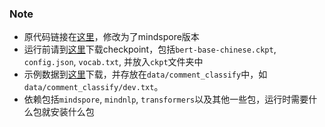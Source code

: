 ### Note
- 原代码链接在[这里](https://github.com/HarderThenHarder/transformers_tasks/tree/main/prompt_tasks/PET)，修改为了mindspore版本
- 运行前请到[这里](https://download.mindspore.cn/toolkits/mindnlp/models/bert/bert-base-chinese/)下载checkpoint，包括`bert-base-chinese.ckpt`, `config.json`, `vocab.txt`, 并放入`ckpt`文件夹中
- 示例数据到[这里](https://download.mindspore.cn/toolkits/mindnlp/example/PET/)下载，并存放在`data/comment_classify`中，如`data/comment_classify/dev.txt`。
- 依赖包括`mindspore`, `mindnlp`, `transformers`以及其他一些包，运行时需要什么包就安装什么包